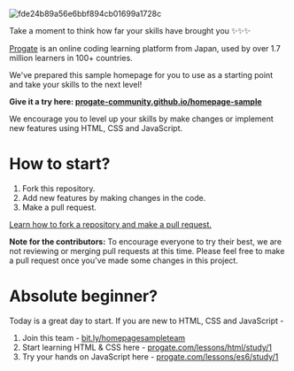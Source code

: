 ![fde24b89a56e6bbf894cb01699a1728c](https://user-images.githubusercontent.com/10005645/87940683-9ec8b100-cab7-11ea-9624-012fa3109723.gif)

Take a moment to think how far your skills have brought you ✨✨✨

[Progate](https://bit.ly/homepagesampleteam) is an online coding learning platform from Japan, used by over 1.7 million learners in 100+ countries.

We've prepared this sample homepage for you to use as a starting point and take your skills to the next level!

**Give it a try here: [progate-community.github.io/homepage-sample](https://progate-community.github.io/homepage-sample)**

We encourage you to level up your skills by make changes or implement new features using HTML, CSS and JavaScript.

# How to start?

1. Fork this repository.
2. Add new features by making changes in the code.
3. Make a pull request.

[Learn how to fork a repository and make a pull request.](https://guides.github.com/activities/forking/)

**Note for the contributors:** To encourage everyone to try their best, we are not reviewing or merging pull requests at this time. Please feel free to make a pull request once you've made some changes in this project.

# Absolute beginner?

Today is a great day to start. If you are new to HTML, CSS and JavaScript - 

1. Join this team - [bit.ly/homepagesampleteam](https://bit.ly/homepagesampleteam)
2. Start learning HTML & CSS here - [progate.com/lessons/html/study/1](https://progate.com/lessons/html/study/1)
3. Try your hands on JavaScript here - [progate.com/lessons/es6/study/1](https://progate.com/lessons/es6/study/1)
